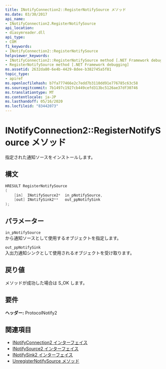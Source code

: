 ```yaml
---
title: INotifyConnection2::RegisterNotifySource メソッド
ms.date: 03/30/2017
api_name:
- INotifyConnection2.RegisterNotifySource
api_location:
- diasymreader.dll
api_type:
- COM
f1_keywords:
- INotifyConnection2::RegisterNotifySource
helpviewer_keywords:
- INotifyConnection2::RegisterNotifySource method [.NET Framework debugging]
- RegisterNotifySource method [.NET Framework debugging]
ms.assetid: 2632da80-6e4b-4429-8dee-b382745a5f81
topic_type:
- apiref
ms.openlocfilehash: b7fa777466e2c7edd7b3110dd91e776785c63c58
ms.sourcegitcommit: 7b1497c1927cb449cefd313bc5126ae37df30746
ms.translationtype: MT
ms.contentlocale: ja-JP
ms.lasthandoff: 05/16/2020
ms.locfileid: "83442073"
---
```

# <a name="inotifyconnection2registernotifysource-method"></a>INotifyConnection2::RegisterNotifySource メソッド
指定された通知ソースをインストールします。  
  
## <a name="syntax"></a>構文  
  
```cpp  
HRESULT RegisterNotifySource  
(  
    [in]  INotifySource2*  in_pNotifySource,  
    [out] INotifySink2**   out_ppNotifySink  
);  
```  
  
## <a name="parameters"></a>パラメーター  
 `in_pNotifySource`  
 から通知ソースとして使用するオブジェクトを指定します。  
  
 `out_ppNotifySink`  
 入出力通知シンクとして使用されるオブジェクトを受け取ります。  
  
## <a name="return-value"></a>戻り値  
 メソッドが成功した場合は S_OK します。  
  
## <a name="requirements"></a>要件  
 **ヘッダー:** ProtocolNotify2  
  
## <a name="see-also"></a>関連項目

- [INotifyConnection2 インターフェイス](inotifyconnection2-interface.md)
- [INotifySource2 インターフェイス](inotifysource2-interface.md)
- [INotifySink2 インターフェイス](inotifysink2-interface.md)
- [UnregisterNotifySource メソッド](inotifyconnection2-unregisternotifysource-method.md)
